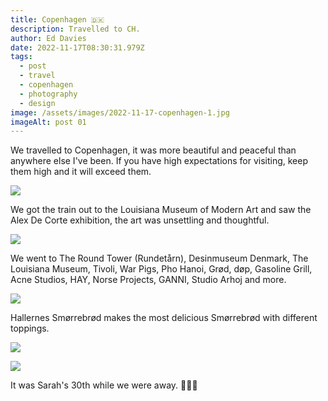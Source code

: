 ```yaml
---
title: Copenhagen 🇩🇰
description: Travelled to CH.
author: Ed Davies
date: 2022-11-17T08:30:31.979Z
tags:
  - post
  - travel
  - copenhagen
  - photography
  - design
image: /assets/images/2022-11-17-copenhagen-1.jpg
imageAlt: post 01
---
```

W﻿e travelled to Copenhagen, it was more beautiful and peaceful than anywhere else I've been. If you have high expectations for visiting, keep them high and it will exceed them.

![](/assets/images/2022-11-17-copenhagen-2.jpg)

W﻿e got the train out to the Louisiana Museum of Modern Art and saw the Alex De Corte exhibition, the art was unsettling and thoughtful.

![](/assets/images/2022-11-17-copenhagen-4.jpg)

W﻿e went to The Round Tower (Rundetårn), Desinmuseum Denmark, The Louisiana Museum, Tivoli, War Pigs, Pho Hanoi, Grød, døp, Gasoline Grill, Acne Studios, HAY, Norse Projects, GANNI, Studio Arhoj and more.

![](/assets/images/2022-11-17-copenhagen-5.jpg)

H﻿allernes Smørrebrød makes the most delicious Smørrebrød with different toppings.

![](/assets/images/2022-11-17-copenhagen-6.jpg)

![](/assets/images/2022-11-17-copenhagen-3.jpg)

I﻿t was Sarah's 30th while we were away. 🎊🎊🎊